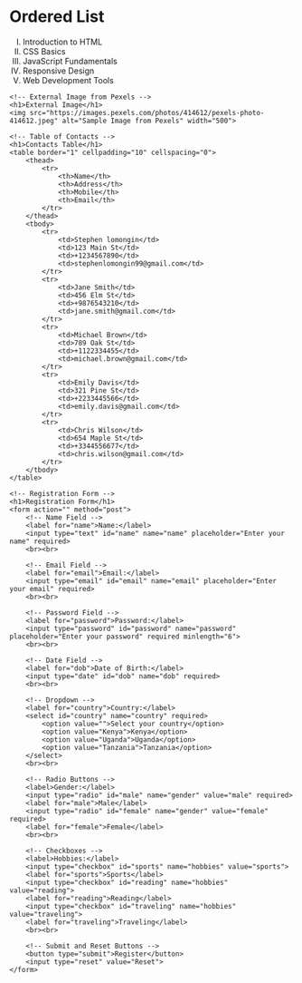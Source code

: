 <!DOCTYPE html>
<html lang="en">
<head>
    <meta charset="UTF-8">
    <meta name="viewport" content="width=device-width, initial-scale=1.0">
    <title>Assignment</title>
</head>
<body>
    <!-- Ordered List with Roman Numerals -->
    <h1>Ordered List</h1>
    <ol type="I">
        <li>Introduction to HTML</li>
        <li>CSS Basics</li>
        <li>JavaScript Fundamentals</li>
        <li>Responsive Design</li>
        <li>Web Development Tools</li>
    </ol>

    <!-- External Image from Pexels -->
    <h1>External Image</h1>
    <img src="https://images.pexels.com/photos/414612/pexels-photo-414612.jpeg" alt="Sample Image from Pexels" width="500">

    <!-- Table of Contacts -->
    <h1>Contacts Table</h1>
    <table border="1" cellpadding="10" cellspacing="0">
        <thead>
            <tr>
                <th>Name</th>
                <th>Address</th>
                <th>Mobile</th>
                <th>Email</th>
            </tr>
        </thead>
        <tbody>
            <tr>
                <td>Stephen lomongin</td>
                <td>123 Main St</td>
                <td>+1234567890</td>
                <td>stephenlomongin99@gmail.com</td>
            </tr>
            <tr>
                <td>Jane Smith</td>
                <td>456 Elm St</td>
                <td>+9876543210</td>
                <td>jane.smith@gmail.com</td>
            </tr>
            <tr>
                <td>Michael Brown</td>
                <td>789 Oak St</td>
                <td>+1122334455</td>
                <td>michael.brown@gmail.com</td>
            </tr>
            <tr>
                <td>Emily Davis</td>
                <td>321 Pine St</td>
                <td>+2233445566</td>
                <td>emily.davis@gmail.com</td>
            </tr>
            <tr>
                <td>Chris Wilson</td>
                <td>654 Maple St</td>
                <td>+3344556677</td>
                <td>chris.wilson@gmail.com</td>
            </tr>
        </tbody>
    </table>

    <!-- Registration Form -->
    <h1>Registration Form</h1>
    <form action="" method="post">
        <!-- Name Field -->
        <label for="name">Name:</label>
        <input type="text" id="name" name="name" placeholder="Enter your name" required>
        <br><br>

        <!-- Email Field -->
        <label for="email">Email:</label>
        <input type="email" id="email" name="email" placeholder="Enter your email" required>
        <br><br>

        <!-- Password Field -->
        <label for="password">Password:</label>
        <input type="password" id="password" name="password" placeholder="Enter your password" required minlength="6">
        <br><br>

        <!-- Date Field -->
        <label for="dob">Date of Birth:</label>
        <input type="date" id="dob" name="dob" required>
        <br><br>

        <!-- Dropdown -->
        <label for="country">Country:</label>
        <select id="country" name="country" required>
            <option value="">Select your country</option>
            <option value="Kenya">Kenya</option>
            <option value="Uganda">Uganda</option>
            <option value="Tanzania">Tanzania</option>
        </select>
        <br><br>

        <!-- Radio Buttons -->
        <label>Gender:</label>
        <input type="radio" id="male" name="gender" value="male" required>
        <label for="male">Male</label>
        <input type="radio" id="female" name="gender" value="female" required>
        <label for="female">Female</label>
        <br><br>

        <!-- Checkboxes -->
        <label>Hobbies:</label>
        <input type="checkbox" id="sports" name="hobbies" value="sports">
        <label for="sports">Sports</label>
        <input type="checkbox" id="reading" name="hobbies" value="reading">
        <label for="reading">Reading</label>
        <input type="checkbox" id="traveling" name="hobbies" value="traveling">
        <label for="traveling">Traveling</label>
        <br><br>

        <!-- Submit and Reset Buttons -->
        <button type="submit">Register</button>
        <input type="reset" value="Reset">
    </form>
</body>
</html>
